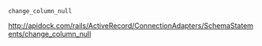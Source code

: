 `change_column_null`

http://apidock.com/rails/ActiveRecord/ConnectionAdapters/SchemaStatements/change_column_null
